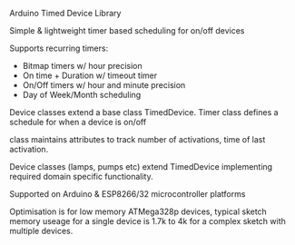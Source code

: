 Arduino Timed Device Library

Simple & lightweight timer based scheduling for on/off devices

Supports recurring timers:
*  Bitmap timers w/ hour precision
*  On time + Duration w/ timeout timer
*  On/Off timers w/ hour and minute precision
*  Day of Week/Month scheduling 

Device classes extend a base class TimedDevice.  Timer class defines a schedule for when a device is on/off

<TimedDevice> class maintains attributes to track number of activations, time of last activation.

Device classes (lamps, pumps etc) extend TimedDevice implementing required domain specific functionality.

Supported on Arduino & ESP8266/32 microcontroller platforms

Optimisation is for low memory ATMega328p devices, typical sketch memory useage for a single device is 1.7k to 4k for a complex sketch with multiple devices.
